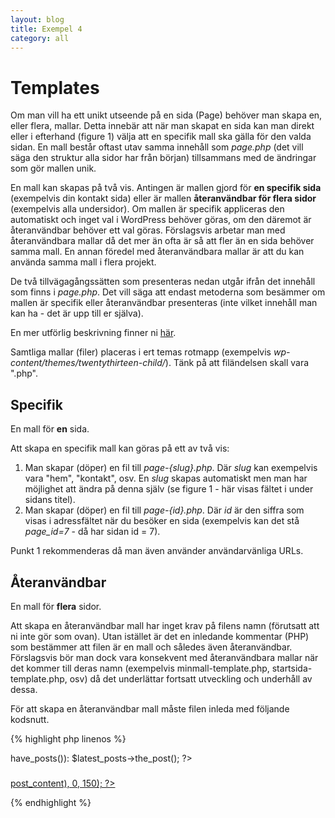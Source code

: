 ```yaml
---
layout: blog
title: Exempel 4 
category: all
---
```


# Templates

Om man vill ha ett unikt utseende på en sida (Page) behöver man skapa en, eller flera, mallar. Detta innebär att när man skapat en sida kan man direkt eller i efterhand (figure 1) välja att en specifik mall ska gälla för den valda sidan. En mall består oftast utav samma innehåll som _page.php_ (det vill säga den struktur alla sidor har från början) tillsammans med de ändringar som gör mallen unik.

En mall kan skapas på två vis. Antingen är mallen gjord för __en specifik sida__ (exempelvis din kontakt sida) eller är mallen __återanvändbar för flera sidor__ (exempelvis alla undersidor). Om mallen är specifik appliceras den automatiskt och inget val i WordPress behöver göras, om den däremot är återanvändbar behöver ett val göras. Förslagsvis arbetar man med återanvändbara mallar då det mer än ofta är så att fler än en sida behöver samma mall. En annan föredel med återanvändbara mallar är att du kan använda samma mall i flera projekt.

De två tillvägagångssätten som presenteras nedan utgår ifrån det innehåll som finns i _page.php_. Det vill säga att endast metoderna som besämmer om mallen är specifik eller återanvändbar presenteras (inte vilket innehåll man kan ha - det är upp till er själva).

En mer utförlig beskrivning finner ni [här](http://codex.wordpress.org/Page_Templates).

Samtliga mallar (filer) placeras i ert temas rotmapp (exempelvis _wp-content/themes/twentythirteen-child/_). Tänk på att filändelsen skall vara ".php".

## Specifik

En mall för __en__ sida.

Att skapa en specifik mall kan göras på ett av två vis:

1. Man skapar (döper) en fil till _page-{slug}.php_. Där _slug_ kan exempelvis vara "hem", "kontakt", osv. En _slug_ skapas automatiskt men man har möjlighet att ändra på denna själv (se figure 1 - här visas fältet i under sidans titel).
2. Man skapar (döper) en fil till _page-{id}.php_. Där _id_ är den siffra som visas i adressfältet när du besöker en sida (exempelvis kan det stå _page_id=7_ - då har sidan id = 7).

Punkt 1 rekommenderas då man även använder användarvänliga URLs.

## Återanvändbar

En mall för __flera__ sidor.

Att skapa en återanvändbar mall har inget krav på filens namn (förutsatt att ni inte gör som ovan). Utan istället är det en inledande kommentar (PHP) som bestämmer att filen är en mall och således även återanvändbar. Förslagsvis bör man dock vara konsekvent med återanvändbara mallar när det kommer till deras namn (exempelvis minmall-template.php, startsida-template.php, osv) då det underlättar fortsatt utveckling och underhåll av dessa.

För att skapa en återanvändbar mall måste filen inleda med följande kodsnutt.

{% highlight php linenos %}
<?php
/*
Template Name: My own page template
*/
{% endhighlight %}

Notera att allt efter "Template Name:" är det som bestämmer namnet på den återanvändbara mallen.

# Kodsnuttar

_Med reservation för ändringar_.

Tre senaste blogginläggen.

{% highlight php linenos %}
<?php $latest_posts = new WP_Query( 'showposts=3' ); ?>
<?php while ($latest_posts->have_posts()): $latest_posts->the_post(); ?>
<div class="box-first-page">
    <a href="<?php the_permalink() ?>" class="box-hover">
    <?php the_post_thumbnail(); ?>
    <h3><?php the_title(); ?></h3>
    <p><?php echo substr(strip_tags($post->post_content), 0, 150); ?></p>
    </a>
</div>
<?php endwhile; ?>
{% endhighlight %}

